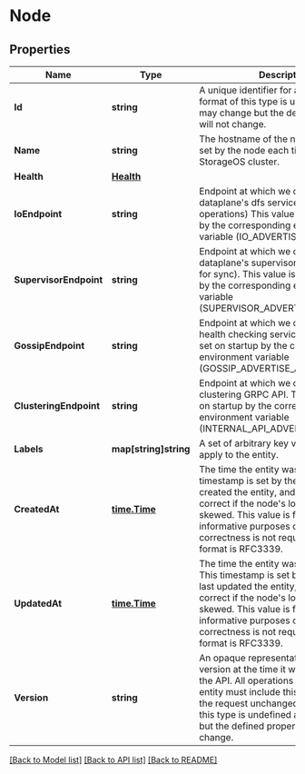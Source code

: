 # Node

## Properties

Name | Type | Description | Notes
------------ | ------------- | ------------- | -------------
**Id** | **string** | A unique identifier for a node. The format of this type is undefined and may change but the defined properties will not change.  | [optional] [readonly] 
**Name** | **string** | The hostname of the node. This value is set by the node each time it joins the StorageOS cluster.  | [optional] [readonly] 
**Health** | [**Health**](Health.md) |  | [optional] 
**IoEndpoint** | **string** | Endpoint at which we operate our dataplane&#39;s dfs service. (used for IO operations) This value is set on startup by the corresponding environment variable (IO_ADVERTISE_ADDRESS)  | [optional] [readonly] 
**SupervisorEndpoint** | **string** | Endpoint at which we operate our dataplane&#39;s supervisor service (used for sync). This value is set on startup by the corresponding environment variable (SUPERVISOR_ADVERTISE_ADDRESS)  | [optional] [readonly] 
**GossipEndpoint** | **string** | Endpoint at which we operate our health checking service. This value is set on startup by the corresponding environment variable (GOSSIP_ADVERTISE_ADDRESS)  | [optional] [readonly] 
**ClusteringEndpoint** | **string** | Endpoint at which we operate our clustering GRPC API. This value is set on startup by the corresponding environment variable (INTERNAL_API_ADVERTISE_ADDRESS)  | [optional] [readonly] 
**Labels** | **map[string]string** | A set of arbitrary key value labels to apply to the entity.  | [optional] 
**CreatedAt** | [**time.Time**](time.Time.md) | The time the entity was created. This timestamp is set by the node that created the entity, and may not be correct if the node&#39;s local clock was skewed. This value is for the user&#39;s informative purposes only, and correctness is not required. String format is RFC3339.  | [optional] [readonly] 
**UpdatedAt** | [**time.Time**](time.Time.md) | The time the entity was last updated. This timestamp is set by the node that last updated the entity, and may not be correct if the node&#39;s local clock was skewed. This value is for the user&#39;s informative purposes only, and correctness is not required. String format is RFC3339.  | [optional] [readonly] 
**Version** | **string** | An opaque representation of an entity version at the time it was obtained from the API. All operations that mutate the entity must include this version field in the request unchanged. The format of this type is undefined and may change but the defined properties will not change.  | [optional] 

[[Back to Model list]](../README.md#documentation-for-models) [[Back to API list]](../README.md#documentation-for-api-endpoints) [[Back to README]](../README.md)


